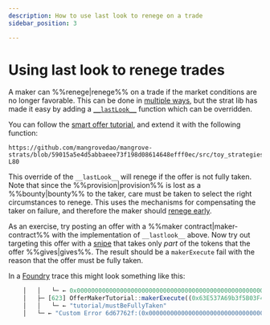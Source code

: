 ```yaml
---
description: How to use last look to renege on a trade
sidebar_position: 3

---
```


# Using last look to renege trades

A maker can %%renege|renege%% on a trade if the market conditions are no longer favorable. This can be done in [multiple ways](../../contracts/technical-references/taking-and-making-offers/reactive-offer/maker-contract.md), but the strat lib has made it easy by adding a [`__lastLook__`](../technical-references/code/strategies/MangroveOffer.md#lastlook) function which can be overridden.

You can follow the [smart offer tutorial](../getting-started/smart-offer.md), and extend it with the following function:

```solidity reference title="OfferMakerTutorial.sol"
https://github.com/mangrovedao/mangrove-strats/blob/59015a5e4d5abbaeee73f198d08614648efff0ec/src/toy_strategies/offer_maker/tutorial/OfferMakerTutorialResidual.sol#L77-L80
```

This override of the `__lastLook__` will renege if the offer is not fully taken. Note that since the %%provision|provision%% is lost as a %%bounty|bounty%% to the taker, care must be taken to select the right circumstances to renege. This uses the mechanisms for compensating the taker on failure, and therefore the maker should [renege early](../../contracts/background/taker-compensation.md#encouraging-early-renege).

As an exercise, try posting an offer with a %%maker contract|maker-contract%% with the implementation of `__lastlook__` above. Now try out targeting this offer with a [snipe](../../contracts/technical-references/taking-and-making-offers/taker-order/README.md#offer-sniping) that takes only _part_ of the tokens that the offer %%gives|gives%%. The result should be a `makerExecute` fail with the reason that the offer must be fully taken. 

In a [Foundry](https://book.getfoundry.sh/getting-started/installation) trace this might look something like this:

```js
    │   │   └─ ← 0x0000000000000000000000000000000000000000000000000000000000000001
    │   ├─ [623] OfferMakerTutorial::makerExecute((0x63E537A69b3f5B03F4f46c5765c82861BD874b6e, 0xC87385b5E62099f92d490750Fcd6C901a524BBcA, 565, 13965252376515437924197781608061731723491045742767017537776374226616320, 100000000000000000, 170000000000000000000, 114972889140951241694864433974031885472888135242322246917362470694355803832320, 95685385232850624329487581946028423310341827134083876137913628388789126692864, 452312848583266388373324160192082719549164520795168960635552751154278432768)) 
    │   │   └─ ← "tutorial/mustBeFullyTaken"
    │   └─ ← "Custom Error 6d67762f:(0x0000000000000000000000000000000000000000, 15120238736495)"
```
